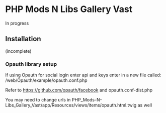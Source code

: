 # PHP Mods N Libs Gallery Vast

In progress

## Installation
(incomplete)

### Opauth library setup
If using Opauth for social login enter api and keys enter in a new file called:
/web/Opauth/example/opauth.conf.php

Refer to https://github.com/opauth/facebook and opauth.conf-dist.php

You may need to change urls in PHP_Mods-N-Libs_Gallery_Vast/app/Resources/views/items/opauth.html.twig as well